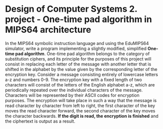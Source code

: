 # Design of Computer Systems 2. project - One-time pad algorithm in MIPS64 architecture

In the MIPS64 symbolic instruction language and using the EduMIPS64 simulator, write a program implementing a slightly modified, simplified **One-time pad algorithm**. One-time pad algorithm belongs to the category of substitution ciphers, and its principle for the purposes of this project will consist in replacing each letter of the message with another letter that is shifted in the alphabet by the value given by the corresponding letter of the encryption key. Consider a message consisting entirely of lowercase letters a-z and numbers 0-9. The encryption key with a fixed length of two characters will consist of the letters of the English alphabet a-z, which are periodically repeated over the individual characters of the message. Characters will be represented by their ASCII codes for encryption purposes. The encryption will take place in such a way that the message is read character by character from left to right, the first character of the key moves the read character forward, the second character of the key moves the character backwards. **If the digit is read, the encryption is finished** and the ciphertext is output as a result.

